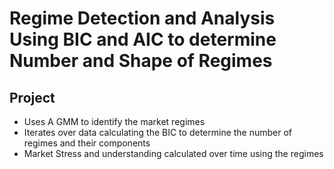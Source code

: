 # Regime Detection and Analysis Using BIC and AIC to determine Number and Shape of Regimes

## Project
- Uses A GMM to identify the market regimes
- Iterates over data calculating the BIC to determine the number of regimes and their components
- Market Stress and understanding calculated over time using the regimes
